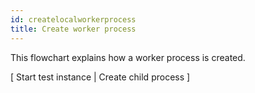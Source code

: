 ```yaml
---
id: createlocalworkerprocess
title: Create worker process
---
```

This flowchart explains how a worker process is created.
<div class="flowcharttogglemenu">
    <span>[</span>
    <a class="flowcharttogglelink" onclick="createFlowChart(startTestInstance)">Start test instance</a>
    <span>|</span>
    <a class="flowcharttogglelink" onclick="createFlowChart(createChildProcess)">Create child process</a>
    <span>]</span>
    <div id="flowChartGraphDiv"></div>
</div>
<script src="https://unpkg.com/mermaid@8.3.1/dist/mermaid.min.js"></script>
<script src="/js/flowchart.js"></script>
<script>
    var startTestInstance = `
    graph TD
        STARTINSTANCE("Call @wdio/cli launcher.js startInstance(). This<br>method starts an test instance in a child process.")-->
        RUNNERID["Get runner id, this value is printed to stdout when<br>running the tests, e.g. [0-12] for worker instance 12."]-->
        PROCESSCLIARGS["Process CLI arguments, assign each CLI arg to three<br>separate buckets: default, debug and capability execution."]-->
        CALLRUNNERRUNMETHOD["Call the runner instance run method. For example when using<br>the local runner, the @wdio/local-runner index.js<br>run() method will be called. "]-->
        CREATEWORKERINSTANCE["@wdio/local-runner index.js run() creates a new worker<br>instance. The instance class is found in @wdio/local-runner<br>worker.js."]-->
        ADDWORKERTOPOOL[Add worker instance to worker pool.]-->
        ENDWORKERSETUP(End setup, create worker.)
    `;
    var createChildProcess = `
    graph TD
        CREATECHILDPROCESS(Create child process)-->
        CALLPOSTMESSAGE["Call @wdio/local-runner postMessage(). If an instance is not created,<br>call startProcess() and fork a child process."]-->
        FORKCHILDPROCESS["@wdio/local-runner worker.js startProcess() forks a child process<br>using the npm child_process fork() method."]-->
        CREATERUNNERINSTANCE["The args passed to  child_process fork execute the code in the<br>@wdio-local-runner run.js.This action creates a new instance<br>of @wdio/runner index.js. "]-->
        ADDHANDLERS["Add message, error and exit listeners to the forked process.<br>These listeners will process commands."]-->
        RUNWDIORUNNERINDEXJS["@wdio/local-runner postMessage() instructs the child process to<br>run the code @wdio/runner index.js."]-->
        POSTMESSAGE["@wdio/local-runner postMessage() sends child process a message that<br>contains the capability id,'run' command, config file, CLI args,<br>capabilties, config details about automation backend, number of retries.<br>When the child process receives this message, all services, reports and<br>services are setup. The tests are them executed."]-->
        CONTROLPASSEDTORUNNERINDEXJS["Control passed to @wdio/runner index.js"]-->
        TESTINITCOMPLETE("All services, reports and services are setup. The tests are them executed.<br>See Test Execution flow chart for more information.")
    `;
    (function(){
        createFlowChart(startTestInstance);
    })();
</script>